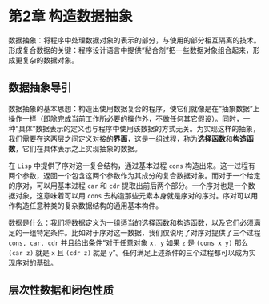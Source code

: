 # 第2章 构造数据抽象
数据抽象：将程序中处理数据对象的表示的部分，与使用的部分相互隔离的技术。  
形成复合数据的关键：程序设计语言中提供“黏合剂”把一些数据对象组合起来，形成更复杂的数据对象。

## 数据抽象导引
数据抽象的基本思想：构造出使用数据复合的程序，使它们就像是在“抽象数据”上操作一样（即除完成当前工作所必要的操作外，不做任何其它假设）。同时，一种“具体”数据表示的定义也与程序中使用该数据的方式无关。为实现这样的抽象，我们需要在这两层之间定义对接的**界面**，这是一组过程，称为**选择函数**和**构造函数**，它们在具体表示之上实现抽象的数据。

在 `Lisp` 中提供了序对这一复合结构，通过基本过程 `cons` 构造出来。这一过程有两个参数，返回一个包含这两个参数作为其成分的复合数据对象。而对于一个给定的序对，可以用基本过程 `car` 和 `cdr` 提取出前后两个部分。一个序对也是一个数据对象，这意味着可以用 `cons`  去构造那些元素本身就是序对的序对。序对可以用作构造任意种类的复杂数据结构的通用基本构件。

数据是什么：我们将数据定义为一组适当的选择函数和构造函数，以及它们必须满足的一组特定条件。比如对于序对这一数据，我们仅说明了对序对提供了三个过程`cons, car, cdr` 并且给出条件“对于任意对象 `x, y` 如果 `z` 是 `(cons x y)` 那么 `(car z)` 就是 `x` 且 `(cdr z)` 就是 `y`”。任何满足上述条件的三个过程都可以成为实现序对的基础。

## 层次性数据和闭包性质
